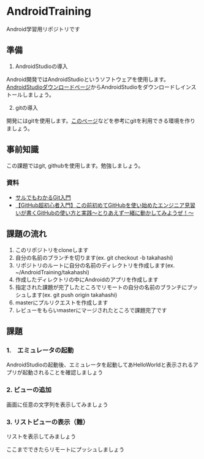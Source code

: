 # AndroidTraining

Android学習用リポジトリです

## 準備

1. AndroidStudioの導入

Android開発ではAndroidStudioというソフトウェアを使用します。
[AndroidStudioダウンロードページ](https://developer.android.com/studio/)からAndroidStudioをダウンロードしインストールしましょう。

2. gitの導入

開発にはgitを使用します。[このページ](https://eng-entrance.com/git-install)などを参考にgitを利用できる環境を作りましょう。

## 事前知識

この課題ではgit, githubを使用します。勉強しましょう。

### 資料

- [サルでもわかるGit入門](https://backlog.com/ja/git-tutorial/intro/intro1_1.html)
- [【GitHub超初心者入門】この前初めてGitHubを使い始めたエンジニア見習いが書くGitHubの使い方と実践～とりあえず一緒に動かしてみようぜ！～](https://qiita.com/nnahito/items/565f8755e70c51532459)

## 課題の流れ

1. このリポジトリをcloneします
2. 自分の名前のブランチを切ります(ex. git checkout -b takahashi)
3. リポジトリのルートに自分の名前のディレクトリを作成します(ex. ~/AndroidTraining/takahashi)
4. 作成したディレクトリの中にAndroidのアプリを作成します
5. 指定された課題が完了したところでリモートの自分の名前のブランチにプッシュします(ex. git push origin takahashi)
6. masterにプルリクエストを作成します
7. レビューをもらいmasterにマージされたところで課題完了です

## 課題

### 1.　エミュレータの起動

AndroidStudioの起動後、エミュレータを起動してあHelloWorldと表示されるアプリが起動されることを確認しましょう

### 2. ビューの追加

画面に任意の文字列を表示してみましょう

### 3. リストビューの表示（難）

リストを表示してみましょう

ここまでできたらリモートにプッシュしましょう